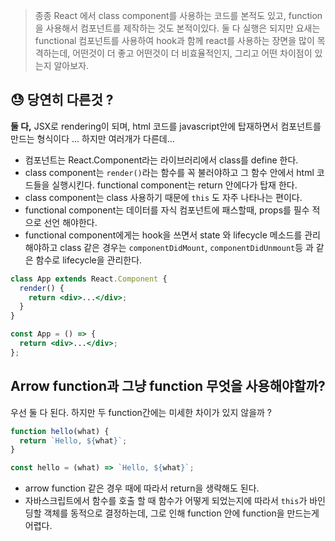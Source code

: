 > 종종 React 에서 class component를 사용하는 코드를 본적도 있고, function 을 사용해서 컴포넌트를 제작하는 것도 본적이있다. 둘 다 실행은 되지만 요새는 functional 컴포넌트를 사용하여 hook과 함께 react를 사용하는 장면을 많이 목격하는데, 어떤것이 더 좋고 어떤것이 더 비효율적인지, 그리고 어떤 차이점이 있는지 알아보자.

## 😓 당연히 다른것 ?

**둘 다,** JSX로 rendering이 되며, html 코드를 javascript안에 탑재하면서 컴포넌트를 만드는 형식이다 ... 하지만 여러개가 다른데...

- 컴포넌트는 React.Component라는 라이브러리에서 class를 define 한다.
- class component는 `render()`라는 함수를 꼭 불러야하고 그 함수 안에서 html 코드들을 실행시킨다. functional component는 return 안에다가 탑재 한다.
- class component는 class 사용하기 때문에 `this` 도 자주 나타나는 편이다.
- functional component는 데이터를 자식 컴포넌트에 패스할때, props를 필수 적으로 선언 해야한다.
- functional component에게는 hook을 쓰면서 state 와 lifecycle 메소드를 관리해야하고 class 같은 경우는 `componentDidMount`, `componentDidUnmount`등 과 같은 함수로 lifecycle을 관리한다.

```jsx
class App extends React.Component {
  render() {
    return <div>...</div>;
  }
}
```

```jsx
const App = () => {
  return <div>...</div>;
};
```

## Arrow function과 그냥 function 무엇을 사용해야할까?

우선 둘 다 된다. 하지만 두 function간에는 미세한 차이가 있지 않을까 ?

```jsx
function hello(what) {
  return `Hello, ${what}`;
}
```

```jsx
const hello = (what) => `Hello, ${what}`;
```

- arrow function 같은 경우 때에 따라서 return을 생략해도 된다.
- 자바스크립트에서 함수를 호출 할 때 함수가 어떻게 되었는지에 따라서 `this`가 바인딩할 객체를 동적으로 결정하는데, 그로 인해 function 안에 function을 만드는게 어렵다.
